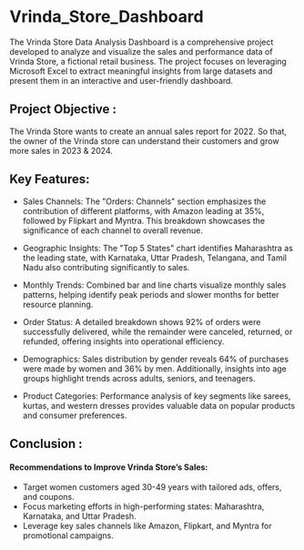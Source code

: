 # Vrinda_Store_Dashboard
The Vrinda Store Data Analysis Dashboard is a comprehensive project developed to analyze and visualize the sales and performance data of Vrinda Store, a fictional retail business. The project focuses on leveraging Microsoft Excel to extract meaningful insights from large datasets and present them in an interactive and user-friendly dashboard.

## Project Objective :
The Vrinda Store wants to create an annual sales report for 2022. So that, the owner of the Vrinda store can understand their customers and grow more sales in 2023 & 2024.


## Key Features:
* Sales Channels:
   The "Orders: Channels" section emphasizes the contribution of different platforms, with Amazon leading at 35%, followed by Flipkart and Myntra. This breakdown showcases the significance of each channel to overall revenue.

* Geographic Insights:
The "Top 5 States" chart identifies Maharashtra as the leading state, with Karnataka, Uttar Pradesh, Telangana, and Tamil Nadu also contributing significantly to sales.

* Monthly Trends:
Combined bar and line charts visualize monthly sales patterns, helping identify peak periods and slower months for better resource planning.

* Order Status:
A detailed breakdown shows 92% of orders were successfully delivered, while the remainder were canceled, returned, or refunded, offering insights into operational efficiency.

* Demographics:
Sales distribution by gender reveals 64% of purchases were made by women and 36% by men. Additionally, insights into age groups highlight trends across adults, seniors, and teenagers.

* Product Categories:
Performance analysis of key segments like sarees, kurtas, and western dresses provides valuable data on popular products and consumer preferences.

## Conclusion :
 
#### Recommendations to Improve Vrinda Store’s Sales:

* Target women customers aged 30-49 years with tailored ads, offers, and coupons.
* Focus marketing efforts in high-performing states: Maharashtra, Karnataka, and Uttar Pradesh.
* Leverage key sales channels like Amazon, Flipkart, and Myntra for promotional campaigns.


